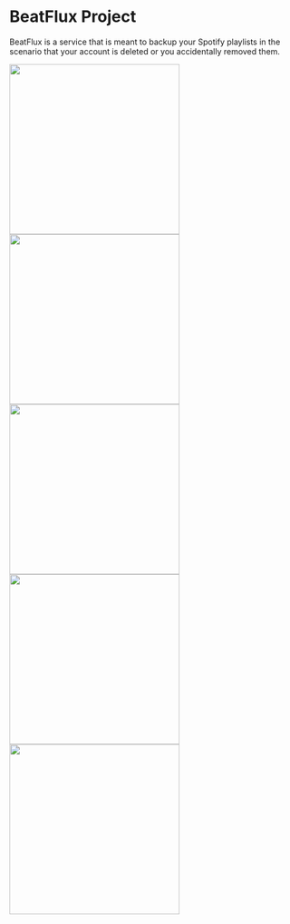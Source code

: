 # BeatFlux Project

BeatFlux is a service that is meant to backup your Spotify playlists in the scenario that your account is deleted or you accidentally removed them.

<img src="https://github.com/beatflux-app/BeatFlux-iOS/assets/100250431/dc8eb0c0-e28d-4ed1-95ff-e03c83a305d0" width="300" />
<img src="https://github.com/beatflux-app/BeatFlux-iOS/assets/100250431/1ef7d45e-9fc0-4588-a314-27445764ec94" width="300" />
<img src="https://github.com/beatflux-app/BeatFlux-iOS/assets/100250431/b059fc36-f5da-408d-9263-a724aeb7950e" width="300" />
<img src="https://github.com/beatflux-app/BeatFlux-iOS/assets/100250431/806ca58e-a2ed-4db7-87e5-f74ae1c27285" width="300" />
<img src="https://github.com/beatflux-app/BeatFlux-iOS/assets/100250431/8cba4174-c115-4a40-bf0d-27f5e083fbed" width="300" />
